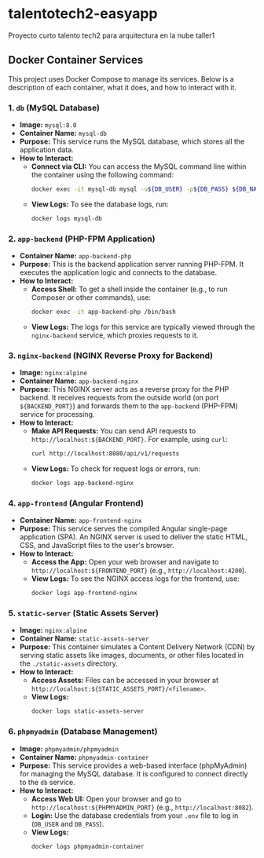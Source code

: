 # talentotech2-easyapp

Proyecto curto talento tech2 para arquitectura en la nube taller1

## Docker Container Services

This project uses Docker Compose to manage its services. Below is a description of each container, what it does, and how to interact with it.

### 1. `db` (MySQL Database)

-   **Image:** `mysql:8.0`
-   **Container Name:** `mysql-db`
-   **Purpose:** This service runs the MySQL database, which stores all the application data.
-   **How to Interact:**
    -   **Connect via CLI:** You can access the MySQL command line within the container using the following command:
        ```bash
        docker exec -it mysql-db mysql -u${DB_USER} -p${DB_PASS} ${DB_NAME}
        ```
    -   **View Logs:** To see the database logs, run:
        ```bash
        docker logs mysql-db
        ```

### 2. `app-backend` (PHP-FPM Application)

-   **Container Name:** `app-backend-php`
-   **Purpose:** This is the backend application server running PHP-FPM. It executes the application logic and connects to the database.
-   **How to Interact:**
    -   **Access Shell:** To get a shell inside the container (e.g., to run Composer or other commands), use:
        ```bash
        docker exec -it app-backend-php /bin/bash
        ```
    -   **View Logs:** The logs for this service are typically viewed through the `nginx-backend` service, which proxies requests to it.

### 3. `nginx-backend` (NGINX Reverse Proxy for Backend)

-   **Image:** `nginx:alpine`
-   **Container Name:** `app-backend-nginx`
-   **Purpose:** This NGINX server acts as a reverse proxy for the PHP backend. It receives requests from the outside world (on port `${BACKEND_PORT}`) and forwards them to the `app-backend` (PHP-FPM) service for processing.
-   **How to Interact:**
    -   **Make API Requests:** You can send API requests to `http://localhost:${BACKEND_PORT}`. For example, using `curl`:
        ```bash
        curl http://localhost:8080/api/v1/requests
        ```
    -   **View Logs:** To check for request logs or errors, run:
        ```bash
        docker logs app-backend-nginx
        ```

### 4. `app-frontend` (Angular Frontend)

-   **Container Name:** `app-frontend-nginx`
-   **Purpose:** This service serves the compiled Angular single-page application (SPA). An NGINX server is used to deliver the static HTML, CSS, and JavaScript files to the user's browser.
-   **How to Interact:**
    -   **Access the App:** Open your web browser and navigate to `http://localhost:${FRONTEND_PORT}` (e.g., `http://localhost:4200`).
    -   **View Logs:** To see the NGINX access logs for the frontend, use:
        ```bash
        docker logs app-frontend-nginx
        ```

### 5. `static-server` (Static Assets Server)

-   **Image:** `nginx:alpine`
-   **Container Name:** `static-assets-server`
-   **Purpose:** This container simulates a Content Delivery Network (CDN) by serving static assets like images, documents, or other files located in the `./static-assets` directory.
-   **How to Interact:**
    -   **Access Assets:** Files can be accessed in your browser at `http://localhost:${STATIC_ASSETS_PORT}/<filename>`.
    -   **View Logs:**
        ```bash
        docker logs static-assets-server
        ```

### 6. `phpmyadmin` (Database Management)

-   **Image:** `phpmyadmin/phpmyadmin`
-   **Container Name:** `phpmyadmin-container`
-   **Purpose:** This service provides a web-based interface (phpMyAdmin) for managing the MySQL database. It is configured to connect directly to the `db` service.
-   **How to Interact:**
    -   **Access Web UI:** Open your browser and go to `http://localhost:${PHPMYADMIN_PORT}` (e.g., `http://localhost:8082`).
    -   **Login:** Use the database credentials from your `.env` file to log in (`DB_USER` and `DB_PASS`).
    -   **View Logs:**
        ```bash
        docker logs phpmyadmin-container
        ```